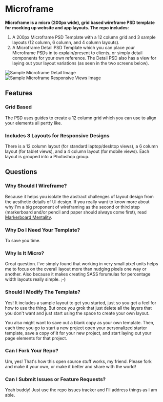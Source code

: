 # Microframe

**Microframe is a micro (200px wide), grid based wireframe PSD template for mocking up website and app layouts. The repo includes:**

1) A 200px Microframe PSD Template with a 12 column grid and 3 sample layouts (12 column, 6 column, and 4 column layouts).
2) A Microframe Detail PSD Template which you can place your Microframe PSDs in to explain/present to clients, or simply detail components for your own reference. The Detail PSD also has a view for laying out your layout variations (as seen in the two screens below).

![Sample Microframe Detail Image](https://raw.github.com/jglovier/microframe/master/samples/microframe-detail-template.png)
![Sample Microframe Responsive Views Image](https://raw.github.com/jglovier/microframe/master/samples/microframe-responsive-views-template.png)

## Features

### Grid Based
The PSD uses guides to create a 12 column grid which you can use to align your elements all pertty like.

### Includes 3 Layouts for Responsive Designs
There is a 12 column layout (for standard laptop/desktop views), a 6 column layout (for tablet views), and a 4 column layout (for mobile views). Each layout is grouped into a Photoshop group.

## Questions

### Why Should I Wireframe?
Because it helps you isolate the abstract challenges of layout design from the aesthetic details of UI design. If you really want to know more about why I'm a big proponent of wireframing as the second or third step (markerboard and/or pencil and paper should always come first), read [Markerboard Mentality](http://stemmings.com/markerboard-mentality/).

### Why Do I Need Your Template?
To save you time.

### Why Is It Micro?
Great question. I've simply found that working in very small pixel units helps me to focus on the overall layout more than nudging pixels one way or another. Also because it makes creating SASS forumulas for percentage width layouts really simple. ;-)

### Should I Modify The Template?
Yes! It includes a sample layout to get you started, just so you get a feel for how to use the thing. But once you grok that just delete all the layers that you don't want and just start using the space to create your own layout.

You also might want to save out a blank copy as your own template. Then, each time you go to start a new project open your personalized starter template, save a copy of it for your new project, and start laying out your page elements for that project.

### Can I Fork Your Repo?
Um, yes! That's how this open source stuff works, my friend. Please fork and make it your own, or make it better and share with the world!

### Can I Submit Issues or Feature Requests?
Yeah buddy! Just use the repo issues tracker and I'll address things as I am able.